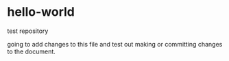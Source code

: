 hello-world
===========

test repository

going to add changes to this file and test out making or committing changes to the document.
